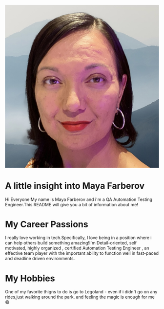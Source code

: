 ![headshot](IMG_7653.jpg)

# A little insight into Maya Farberov
Hi Everyone!My name is Maya Farberov and i'm a QA Automation Testing Engineer.This README will give you a bit of information about me!

# My Career Passions
I really love working in tech.Specifically, I love being in a position where i can help others build something amazing!I'm Detail-oriented, self motivated, highly organized , certified Automation Testing Engineer , an effective team player with the important ability to function well in fast-paced and deadline driven environments.

# My Hobbies
One of my favorite thigns to do is go to Legoland - even if i didn't go on any rides,just walking around the park. and feeling the magic is enough for me :smile:


